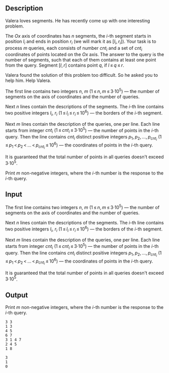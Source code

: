 ## Description

<div><p>Valera loves segments. He has recently come up with one interesting problem.</p><p>The <span class="tex-span"><i>Ox</i></span> axis of coordinates has <span class="tex-span"><i>n</i></span> segments, the <span class="tex-span"><i>i</i></span>-th segment starts in position <span class="tex-span"><i>l</i><sub class="lower-index"><i>i</i></sub></span> and ends in position <span class="tex-span"><i>r</i><sub class="lower-index"><i>i</i></sub></span> (we will mark it as <span class="tex-span">[<i>l</i><sub class="lower-index"><i>i</i></sub>, <i>r</i><sub class="lower-index"><i>i</i></sub>]</span>). Your task is to process <span class="tex-span"><i>m</i></span> queries, each consists of number <span class="tex-span"><i>cnt</i><sub class="lower-index"><i>i</i></sub></span> and a set of <span class="tex-span"><i>cnt</i><sub class="lower-index"><i>i</i></sub></span> coordinates of points located on the <span class="tex-span"><i>Ox</i></span> axis. The answer to the query is the number of segments, such that each of them contains at least one point from the query. Segment <span class="tex-span">[<i>l</i>, <i>r</i>]</span> <span class="tex-font-style-it">contains</span> point <span class="tex-span"><i>q</i></span>, if <span class="tex-span"><i>l</i> ≤ <i>q</i> ≤ <i>r</i></span>.</p><p>Valera found the solution of this problem too difficult. So he asked you to help him. Help Valera. </p></div><div class="input-specification"><p>The first line contains two integers <span class="tex-span"><i>n</i></span>, <span class="tex-span"><i>m</i></span> (<span class="tex-span">1 ≤ <i>n</i>, <i>m</i> ≤ 3·10<sup class="upper-index">5</sup></span>) — the number of segments on the axis of coordinates and the number of queries. </p><p>Next <span class="tex-span"><i>n</i></span> lines contain the descriptions of the segments. The <span class="tex-span"><i>i</i></span>-th line contains two positive integers <span class="tex-span"><i>l</i><sub class="lower-index"><i>i</i></sub></span>, <span class="tex-span"><i>r</i><sub class="lower-index"><i>i</i></sub></span> (<span class="tex-span">1 ≤ <i>l</i><sub class="lower-index"><i>i</i></sub> ≤ <i>r</i><sub class="lower-index"><i>i</i></sub> ≤ 10<sup class="upper-index">6</sup></span>) — the borders of the <span class="tex-span"><i>i</i></span>-th segment.</p><p>Next <span class="tex-span"><i>m</i></span> lines contain the description of the queries, one per line. Each line starts from integer <span class="tex-span"><i>cnt</i><sub class="lower-index"><i>i</i></sub></span> (<span class="tex-span">1 ≤ <i>cnt</i><sub class="lower-index"><i>i</i></sub> ≤ 3·10<sup class="upper-index">5</sup></span>) — the number of points in the <span class="tex-span"><i>i</i></span>-th query. Then the line contains <span class="tex-span"><i>cnt</i><sub class="lower-index"><i>i</i></sub></span> distinct positive integers <span class="tex-span"><i>p</i><sub class="lower-index">1</sub>, <i>p</i><sub class="lower-index">2</sub>, ..., <i>p</i><sub class="lower-index"><i>cnt</i><sub class="lower-index"><i>i</i></sub></sub></span> (<span class="tex-span">1 ≤ <i>p</i><sub class="lower-index">1</sub> &lt; <i>p</i><sub class="lower-index">2</sub> &lt; ... &lt; <i>p</i><sub class="lower-index"><i>cnt</i><sub class="lower-index"><i>i</i></sub></sub> ≤ 10<sup class="upper-index">6</sup></span>) — the coordinates of points in the <span class="tex-span"><i>i</i></span>-th query.</p><p>It is guaranteed that the total number of points in all queries doesn't exceed <span class="tex-span">3·10<sup class="upper-index">5</sup></span>. </p></div><div class="output-specification"><p>Print <span class="tex-span"><i>m</i></span> non-negative integers, where the <span class="tex-span"><i>i</i></span>-th number is the response to the <span class="tex-span"><i>i</i></span>-th query.</p></div>

## Input

<p>The first line contains two integers <span class="tex-span"><i>n</i></span>, <span class="tex-span"><i>m</i></span> (<span class="tex-span">1 ≤ <i>n</i>, <i>m</i> ≤ 3·10<sup class="upper-index">5</sup></span>) — the number of segments on the axis of coordinates and the number of queries. </p><p>Next <span class="tex-span"><i>n</i></span> lines contain the descriptions of the segments. The <span class="tex-span"><i>i</i></span>-th line contains two positive integers <span class="tex-span"><i>l</i><sub class="lower-index"><i>i</i></sub></span>, <span class="tex-span"><i>r</i><sub class="lower-index"><i>i</i></sub></span> (<span class="tex-span">1 ≤ <i>l</i><sub class="lower-index"><i>i</i></sub> ≤ <i>r</i><sub class="lower-index"><i>i</i></sub> ≤ 10<sup class="upper-index">6</sup></span>) — the borders of the <span class="tex-span"><i>i</i></span>-th segment.</p><p>Next <span class="tex-span"><i>m</i></span> lines contain the description of the queries, one per line. Each line starts from integer <span class="tex-span"><i>cnt</i><sub class="lower-index"><i>i</i></sub></span> (<span class="tex-span">1 ≤ <i>cnt</i><sub class="lower-index"><i>i</i></sub> ≤ 3·10<sup class="upper-index">5</sup></span>) — the number of points in the <span class="tex-span"><i>i</i></span>-th query. Then the line contains <span class="tex-span"><i>cnt</i><sub class="lower-index"><i>i</i></sub></span> distinct positive integers <span class="tex-span"><i>p</i><sub class="lower-index">1</sub>, <i>p</i><sub class="lower-index">2</sub>, ..., <i>p</i><sub class="lower-index"><i>cnt</i><sub class="lower-index"><i>i</i></sub></sub></span> (<span class="tex-span">1 ≤ <i>p</i><sub class="lower-index">1</sub> &lt; <i>p</i><sub class="lower-index">2</sub> &lt; ... &lt; <i>p</i><sub class="lower-index"><i>cnt</i><sub class="lower-index"><i>i</i></sub></sub> ≤ 10<sup class="upper-index">6</sup></span>) — the coordinates of points in the <span class="tex-span"><i>i</i></span>-th query.</p><p>It is guaranteed that the total number of points in all queries doesn't exceed <span class="tex-span">3·10<sup class="upper-index">5</sup></span>. </p>

## Output

<p>Print <span class="tex-span"><i>m</i></span> non-negative integers, where the <span class="tex-span"><i>i</i></span>-th number is the response to the <span class="tex-span"><i>i</i></span>-th query.</p>





```input1
3 3
1 3
4 5
6 7
3 1 4 7
2 4 5
1 8

```




```output1
3
1
0

```


